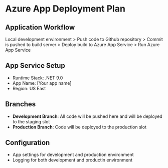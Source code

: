 # Azure App Deployment Plan

## Application Workflow
Local development environment > Push code to Github repository > Commit is pushed to build server > Deploy build to Azure App Service > Run Azure App Service

## App Service Setup
- Runtime Stack: .NET 9.0
- App Name: [Your app name]
- Region: US East

## Branches
- **Development Branch**: All code will be pushed here and will be deployed to the staging slot
- **Production Branch**: Code will be deployed to the production slot

## Configuration
- App settings for development and production environment
- Logging for both development and productin environment
